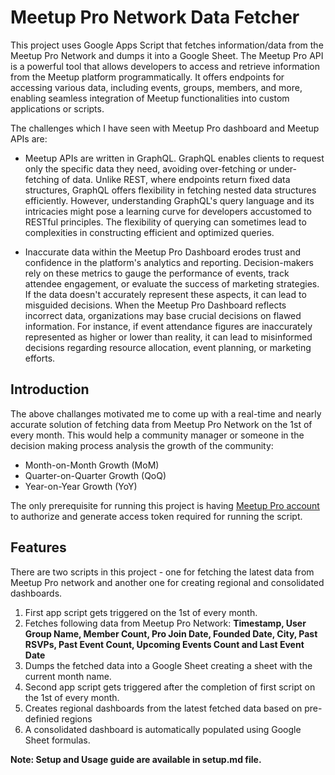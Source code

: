 # Meetup Pro Network Data Fetcher

This project uses Google Apps Script that fetches information/data from the Meetup Pro Network and dumps it into a Google Sheet. The Meetup Pro API is a powerful tool that allows developers to access and retrieve information from the Meetup platform programmatically. It offers endpoints for accessing various data, including events, groups, members, and more, enabling seamless integration of Meetup functionalities into custom applications or scripts. 

The challenges which I have seen with Meetup Pro dashboard and Meetup APIs are:

* Meetup APIs are written in GraphQL. GraphQL enables clients to request only the specific data they need, avoiding over-fetching or under-fetching of data. Unlike REST, where endpoints return fixed data structures, GraphQL offers flexibility in fetching nested data structures efficiently. However, understanding GraphQL's query language and its intricacies might pose a learning curve for developers accustomed to RESTful principles. The flexibility of querying can sometimes lead to complexities in constructing efficient and optimized queries.
  
* Inaccurate data within the Meetup Pro Dashboard erodes trust and confidence in the platform's analytics and reporting. Decision-makers rely on these metrics to gauge the performance of events, track attendee engagement, or evaluate the success of marketing strategies. If the data doesn't accurately represent these aspects, it can lead to misguided decisions. When the Meetup Pro Dashboard reflects incorrect data, organizations may base crucial decisions on flawed information. For instance, if event attendance figures are inaccurately represented as higher or lower than reality, it can lead to misinformed decisions regarding resource allocation, event planning, or marketing efforts.

## Introduction

The above challanges motivated me to come up with a real-time and nearly accurate solution of fetching data from Meetup Pro Network on the 1st of every month. This would help a community manager or someone in the decision making process analysis the growth of the community:

* Month-on-Month Growth (MoM)
* Quarter-on-Quarter Growth (QoQ)
* Year-on-Year Growth (YoY)

The only prerequisite for running this project is having [Meetup Pro account](https://www.meetup.com/meetup-pro/) to authorize and generate access token required for running the script.

## Features
There are two scripts in this project - one for fetching the latest data from Meetup Pro network and another one for creating regional and consolidated dashboards.
1. First app script gets triggered on the 1st of every month.
2. Fetches following data from Meetup Pro Network: **Timestamp, User Group Name, Member Count, Pro Join Date, Founded Date, City, Past RSVPs, Past Event Count, Upcoming Events Count and Last Event Date**
4. Dumps the fetched data into a Google Sheet creating a sheet with the current month name.
5. Second app script gets triggered after the completion of first script on the 1st of every month.
6. Creates regional dashboards from the latest fetched data based on pre-definied regions
7. A consolidated dashboard is automatically populated using Google Sheet formulas.

**Note: Setup and Usage guide are available in setup.md file.**
